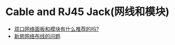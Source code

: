 # Cable and RJ45 Jack(网线和模块)

* [双口网络面板和模块有什么推荐的吗?](https://www.chiphell.com/thread-1043877-1-1.html)
* [新房网络布线的问题](http://club.kdslife.com/t_8219920_0_2.html)
